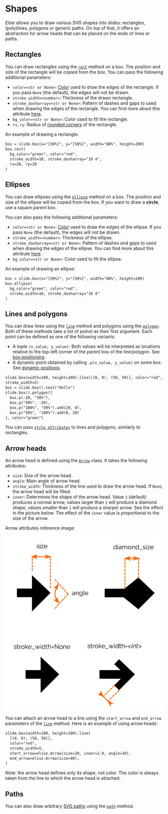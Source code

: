 # Shapes
*Elsie* allows you to draw various SVG shapes into slides: rectangles, (poly)lines, polygons or
generic paths. On top of that, it offers an abstraction for arrow heads that can be placed on the
ends of lines or paths.

## Rectangles
You can draw rectangles using the [`rect`](elsie.boxmixin.BoxMixin.rect) method on a box. The
position and size of the rectangle will be copied from the box. You can pass the following
additional parameters:

- `color=<str or None>`: [Color](text.md#colors) used to draw the edges of the rectangle. If you
pass `None` (the default), the edges will not be drawn.
- `stroke_width=<number>`: Thickness of the drawn rectangle.
- `stroke_dasharray=<str or None>`: Pattern of dashes and gaps to used when drawing the edges of
the rectangle. You can find more about this attribute
[here](https://developer.mozilla.org/en-US/docs/Web/SVG/Attribute/stroke-dasharray).
- `bg_color=<str or None>`: Color used to fill the rectangle.
- `rx`, `ry`: Radius of
[rounded corners](https://developer.mozilla.org/en-US/docs/Web/SVG/Element/rect) of the rectangle.

An example of drawing a rectangle:
```elsie
box = slide.box(x="[50%]", y="[50%]", width="80%", height=200)
box.rect(
  bg_color="green", color="red",
  stroke_width=10, stroke_dasharray="10 4",
  rx=20, ry=20
)
```

## Ellipses
You can draw ellipses using the [`ellipse`](elsie.boxmixin.BoxMixin.ellipse) method on a box. The
position and size of the ellipse will be copied from the box. If you want to draw a **circle**,
use a square parent box.

You can also pass the following additional parameters:

- `color=<str or None>`: [Color](text.md#colors) used to draw the edges of the ellipse. If you
pass `None` (the default), the edges will not be drawn.
- `stroke_width=<number>`: Thickness of the ellipse.
- `stroke_dasharray=<str or None>`: Pattern of dashes and gaps to used when drawing the edges of
the ellipse. You can find more about this attribute
[here](https://developer.mozilla.org/en-US/docs/Web/SVG/Attribute/stroke-dasharray).
- `bg_color=<str or None>`: Color used to fill the ellipse.

An example of drawing an ellipse:
```elsie
box = slide.box(x="[50%]", y="[50%]", width="80%", height=200)
box.ellipse(
  bg_color="green", color="red",
  stroke_width=10, stroke_dasharray="10 4"
)
```

## Lines and polygons
You can draw lines using the [`line`](elsie.boxmixin.BoxMixin.line) method and polygons using the
[`polygon`](elsie.boxmixin.BoxMixin.polygon). Both of these methods take a list of poinst as their
first argument. Each point can be defined as one of the following variants:

- A tuple `(x_value, y_value)`: Both values will be interpreted as locations relative to the top-left
corner of the parent box of the line/polygon. See
[box positioning](layout.md#positioning-boxes).
- A dynamic point obtained by calling `.p(x_value, y_value)` on some box. See
[dynamic positions](layout.md#dynamic-positions).

```elsie
slide.box(width=100, height=100).line([(0, 0), (50, 50)], color="red", stroke_width=5) 
box = slide.box().text("Hello")
slide.box().polygon([
  box.p(-20, "50%"),
  box.p("50%", -20),
  box.p("100%", "50%").add(20, 0),
  box.p("50%", "100%").add(0, 20)
], color="green")
```

You can pass [`style attributes`](elsie.boxmixin.BoxMixin.line) to lines and polygons, similarly
to rectangles.

## Arrow heads
An arrow head is defined using the [`Arrow`](elsie.arrow.Arrow) class. It takes the following
attributes:

- `size`: Size of the arrow head.
- `angle`: Main angle of arrow head.
- `stroke_width`: Thickness of the line used to draw the arrow head. If `None`, the arrow head will
be filled. 
- `inner`: Determines the shape of the arrow head. Value `1` (default) produces a normal arrow,
values larger than `1` will produce a diamond shape, values smaller than `1`
will produce a sharper arrow. See the effect in the picture below. The effect of the `inner` value
is proportional to the size of the arrow.

Arrow attributes reference image:

![Arrow reference](../imgs/arrows.png)

You can attach an arrow head to a line using the `start_arrow` and `end_arrow` parameters of the
[`line`](elsie.boxmixin.BoxMixin.line) method. Here is an example of using arrow heads:
```elsie
slide.box(width=100, height=100).line(
  [(0, 0), (50, 50)],
  color="red",
  stroke_width=5,
  start_arrow=elsie.Arrow(size=20, inner=2.0, angle=30),
  end_arrow=elsie.Arrow(size=40),
) 
```

Note: the arrow head defines only its shape, not color. The color is always taken from the line to
which the arrow head is attached.

## Paths
You can also draw arbitrary
[SVG paths](https://developer.mozilla.org/en-US/docs/Web/SVG/Tutorial/Paths) using the
[`path`](elsie.boxmixin.BoxMixin.path) method.

